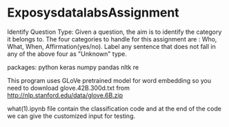 # ExposysdatalabsAssignment


Identify Question Type: Given a question, the aim is to identify the category it belongs to. The four categories to handle for this assignment are : Who, What, When, Affirmation(yes/no).
Label any sentence that does not fall in any of the above four as "Unknown" type.

packages:
python 
keras
numpy 
pandas 
nltk
re

This program uses GLoVe pretrained model for word embedding so you need to download glove.42B.300d.txt from http://nlp.stanford.edu/data/glove.6B.zip

what(1).ipynb file contain the classification code and at the end of the code we can give the customized input for testing.
